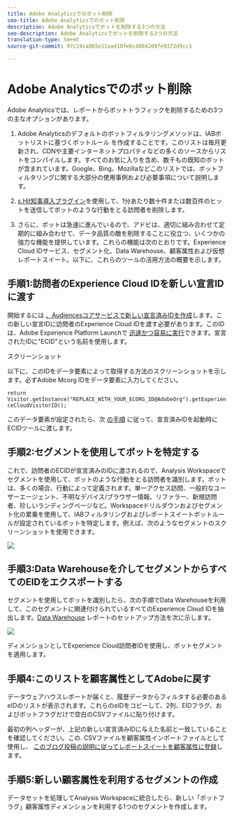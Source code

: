 ```yaml
---
title: Adobe Analyticsでのボット削除
seo-title: Adobe Analyticsでのボット削除
description: Adobe Analyticsでボットを削除する3つの方法
seo-description: Adobe Analyticsでボットを削除する3つの方法
translation-type: tm+mt
source-git-commit: 97c24ca865e11aa418febc40842d8fe9372d9cc3

---
```



# Adobe Analyticsでのボット削除

Adobe Analyticsでは、レポートからボットトラフィックを削除するための3つの主なオプションがあります。

1. Adobe Analyticsのデフォルトのボットフィルタリングメソッドは、IABボットリストに基づくボットルール [](/help/admin/admin/bot-removal/bot-rules.md) を作成することです。このリストは毎月更新され、CDNや主要インターネットプロパティなどの多くのソースからリストをコンパイルします。すべてのお気に入りを含め、数千もの既知のボットが含まれています。Google、Bing、Mozillaなどこのリストでは、ボットフィルタリングに関する大部分の使用事例および必要事項について説明します。

1. [s.Hit知事導入プラグイン](https://docs.adobe.com/content/help/en/analytics/implementation/javascript-implementation/plugins/hitgovernor.html)を使用して、1分あたり数十件または数百件のヒットを送信してボットのような行動をとる訪問者を削除します。

1. さらに、ボットは急速に進んでいるので、アドビは、適切に組み合わせて定期的に組み合わせて、データ品質の敵を削除することに役立つ、いくつかの強力な機能を提供しています。これらの機能は次のとおりです。Experience Cloud IDサービス、セグメント化、Data Warehouse、顧客属性および仮想レポートスイート。以下に、これらのツールの活用方法の概要を示します。

## 手順1:訪問者のExperience Cloud IDを新しい宣言IDに渡す

開始するには [、Audiencesコアサービスで新しい宣言済みIDを作成](https://docs.adobe.com/content/help/en/core-services/interface/audiences/audience-library.html)します。この新しい宣言IDに訪問者のExperience Cloud IDを渡す必要があります。このIDは、Adobe Experience Platform Launchで [迅速かつ容易に実行](https://docs.adobe.com/content/help/en/launch/using/implement/solutions/idservice-save.html)できます。宣言されたIDに"ECID"という名前を使用します。

スクリーンショット

以下に、このIDをデータ要素によって取得する方法のスクリーンショットを示します。必ずAdobe Mcorg IDをデータ要素に入力してください。

```return Visitor.getInstance("REPLACE_WITH_YOUR_ECORG_ID@AdobeOrg").getExperienceCloudVisitorID();```

このデータ要素が設定されたら、次 [の手順](https://docs.adobe.com/content/help/en/launch/using/implement/solutions/idservice-save.html) に従って、宣言済みIDを起動時にECIDツールに渡します。

## 手順2:セグメントを使用してボットを特定する

これで、訪問者のECIDが宣言済みのIDに渡されるので、Analysis Workspaceでセグメントを使用して、ボットのような行動をとる訪問者を識別します。ボットは、多くの場合、行動によって定義されます。単一アクセス訪問、一般的なユーザーエージェント、不明なデバイス/ブラウザー情報、リファラー、新規訪問者、珍しいランディングページなど。Workspaceドリルダウンおよびセグメント化の累乗を使用して、IABフィルタリングおよびレポートスイートボットルールが設定されているボットを特定します。例えば、次のようなセグメントのスクリーンショットを使用できます。

![](assets/bot-filter-seg1.png)

## 手順3:Data Warehouseを介してセグメントからすべてのEIDをエクスポートする

セグメントを使用してボットを識別したら、次の手順でData Warehouseを利用して、このセグメントに関連付けられているすべてのExperience Cloud IDを抽出します。[Data Warehouse](https://docs.adobe.com/content/help/en/analytics/export/data-warehouse/data-warehouse.html) レポートのセットアップ方法を次に示します。

![](assets/bot-dwh-3.png)

ディメンションとしてExperience Cloud訪問者IDを使用し、ボットセグメントを適用します。

## 手順4:このリストを顧客属性としてAdobeに戻す

データウェアハウスレポートが届くと、履歴データからフィルタする必要のあるeIDのリストが表示されます。これらのeIDをコピーして、2列、EIDフラグ、およびボットフラグだけで空白のCSVファイルに貼り付けます。



最初の列ヘッダーが、上記の新しい宣言済みIDに与えた名前と一致していることを確認してください。この. CSVファイルを顧客属性インポートファイルとして使用し、 [このブログ投稿の説明に従ってレポートスイートを顧客属性に登録](https://theblog.adobe.com/link-digital-behavior-customers)します。

## 手順5:新しい顧客属性を利用するセグメントの作成

データセットを処理してAnalysis Workspaceに統合したら、新しい「ボットフラグ」顧客属性ディメンションを利用する1つのセグメントを作成します。
